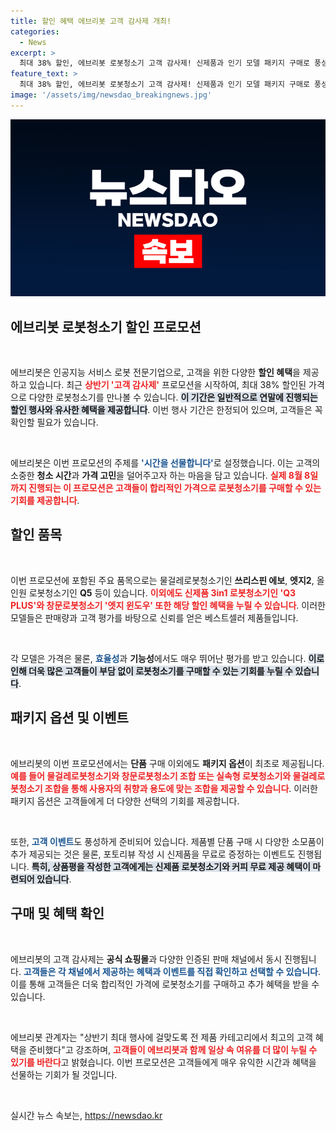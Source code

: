 ```yaml
---
title: 할인 혜택 에브리봇 고객 감사제 개최!
categories:
  - News
excerpt: >
  최대 38% 할인, 에브리봇 로봇청소기 고객 감사제! 신제품과 인기 모델 패키지 구매로 풍성한 혜택을 누리세요. 포토 리뷰만 작성하면 신제품 무료 증정까지! 이번 기회를 놓치지 마세요!
feature_text: >
  최대 38% 할인, 에브리봇 로봇청소기 고객 감사제! 신제품과 인기 모델 패키지 구매로 풍성한 혜택을 누리세요. 포토 리뷰만 작성하면 신제품 무료 증정까지! 이번 기회를 놓치지 마세요!
image: '/assets/img/newsdao_breakingnews.jpg'
---
```


<p><img src="/assets/img/newsdao_breakingnews.jpg" alt="ranknews 속보" /></p>

<h2 data-ke-size="size26">에브리봇 로봇청소기 할인 프로모션</h2>

<p data-ke-size="size16">&nbsp;</p>

<p>에브리봇은 인공지능 서비스 로봇 전문기업으로, 고객을 위한 다양한 <b>할인 혜택</b>을 제공하고 있습니다. 최근 <b><span style="color: #ee2323;">상반기 '고객 감사제'</span></b> 프로모션을 시작하여, 최대 38% 할인된 가격으로 다양한 로봇청소기를 만나볼 수 있습니다. <b><span style="background-color: #21538527;">이 기간은 일반적으로 연말에 진행되는 할인 행사와 유사한 혜택을 제공합니다</span></b>. 이번 행사 기간은 한정되어 있으며, 고객들은 꼭 확인할 필요가 있습니다. </p>

<p data-ke-size="size16">&nbsp;</p>

<p>에브리봇은 이번 프로모션의 주제를 <b><span style="color: #1a5490;">'시간을 선물합니다'</span></b>로 설정했습니다. 이는 고객의 소중한 <b>청소 시간</b>과 <b>가격 고민</b>을 덜어주고자 하는 마음을 담고 있습니다. <b><span style="color: #ee2323;">실제 8월 8일까지 진행되는 이 프로모션은 고객들이 합리적인 가격으로 로봇청소기를 구매할 수 있는 기회를 제공합니다</span></b>.</p>

<h2 data-ke-size="size26">할인 품목</h2>

<p data-ke-size="size16">&nbsp;</p>

<p>이번 프로모션에 포함된 주요 품목으로는 물걸레로봇청소기인 <b>쓰리스핀 에보</b>, <b>엣지2</b>, 올인원 로봇청소기인 <b>Q5</b> 등이 있습니다. <b><span style="color: #ee2323;">이외에도 신제품 3in1 로봇청소기인 'Q3 PLUS'와 창문로봇청소기 '엣지 윈도우' 또한 해당 할인 혜택을 누릴 수 있습니다</span></b>. 이러한 모델들은 판매량과 고객 평가를 바탕으로 신뢰를 얻은 베스트셀러 제품들입니다.</p>

<p data-ke-size="size16">&nbsp;</p>

<p>각 모델은 가격은 물론, <b><span style="color: #1a5490;">효율성</span></b>과 <b>기능성</b>에서도 매우 뛰어난 평가를 받고 있습니다. <b><span style="background-color: #21538527;">이로 인해 더욱 많은 고객들이 부담 없이 로봇청소기를 구매할 수 있는 기회를 누릴 수 있습니다</span></b>.</p>

<h2 data-ke-size="size26">패키지 옵션 및 이벤트</h2>

<p data-ke-size="size16">&nbsp;</p>

<p>에브리봇의 이번 프로모션에서는 <b>단품</b> 구매 이외에도 <b>패키지 옵션</b>이 최초로 제공됩니다. <b><span style="color: #ee2323;">예를 들어 물걸레로봇청소기와 창문로봇청소기 조합 또는 실속형 로봇청소기와 물걸레로봇청소기 조합을 통해 사용자의 취향과 용도에 맞는 조합을 제공할 수 있습니다</span></b>. 이러한 패키지 옵션은 고객들에게 더 다양한 선택의 기회를 제공합니다.</p>

<p data-ke-size="size16">&nbsp;</p>

<p>또한, <b><span style="color: #1a5490;">고객 이벤트</span></b>도 풍성하게 준비되어 있습니다. 제품별 단품 구매 시 다양한 소모품이 추가 제공되는 것은 물론, 포토리뷰 작성 시 신제품을 무료로 증정하는 이벤트도 진행됩니다. <b><span style="background-color: #21538527;">특히, 상품평을 작성한 고객에게는 신제품 로봇청소기와 커피 무료 제공 혜택이 마련되어 있습니다</span></b>.</p>

<h2 data-ke-size="size26">구매 및 혜택 확인</h2>

<p data-ke-size="size16">&nbsp;</p>

<p>에브리봇의 고객 감사제는 <b>공식 쇼핑몰</b>과 다양한 인증된 판매 채널에서 동시 진행됩니다. <b><span style="color: #1a5490;">고객들은 각 채널에서 제공하는 혜택과 이벤트를 직접 확인하고 선택할 수 있습니다</span></b>. 이를 통해 고객들은 더욱 합리적인 가격에 로봇청소기를 구매하고 추가 혜택을 받을 수 있습니다.</p>

<p data-ke-size="size16">&nbsp;</p>

<p>에브리봇 관계자는 "상반기 최대 행사에 걸맞도록 전 제품 카테고리에서 최고의 고객 혜택을 준비했다"고 강조하며, <b><span style="color: #ee2323;">고객들이 에브리봇과 함께 일상 속 여유를 더 많이 누릴 수 있기를 바란다</span></b>고 밝혔습니다. 이번 프로모션은 고객들에게 매우 유익한 시간과 혜택을 선물하는 기회가 될 것입니다.</p>

<p data-ke-size="size16">&nbsp;</p>
실시간 뉴스 속보는, <a href="https://newsdao.kr" rel="dofollow">https://newsdao.kr</a>


